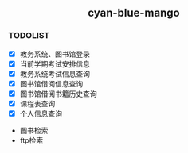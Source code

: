 <h2 align="center"> cyan-blue-mango </h2>


### TODOLIST

- [x] 教务系统、图书馆登录
- [x] 当前学期考试安排信息
- [x] 教务系统考试信息查询
- [x] 图书馆借阅信息查询
- [x] 图书馆借阅书籍历史查询
- [x] 课程表查询
- [x] 个人信息查询
- 图书检索
- ftp检索